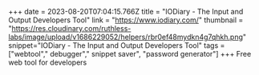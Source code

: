 +++
date = 2023-08-20T07:04:15.766Z
title = "IODiary - The Input and Output Developers Tool"
link = "https://www.iodiary.com/"
thumbnail = "https://res.cloudinary.com/ruthless-labs/image/upload/v1686229052/helpers/rbr0ef48mydkn4g7qhkh.png"
snippet="IODiary - The Input and Output Developers Tool"
tags = ["webtool"," debugger"," snippet saver", "password generator"]
+++
Free web tool for developers
